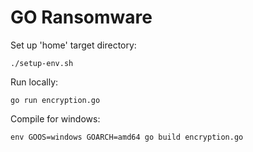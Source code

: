 # GO Ransomware

Set up 'home' target directory:
```
./setup-env.sh
```

Run locally:
```
go run encryption.go
```

Compile for windows:
```
env GOOS=windows GOARCH=amd64 go build encryption.go
```
